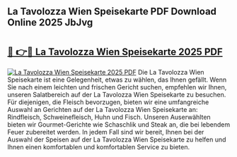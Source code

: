 ## La Tavolozza Wien Speisekarte PDF Download Online 2025 JbJvg

# <h2><a href="http://gcb4su.nevu.top/?p=La+Tavolozza+Wien+Speisekarte">🔗 👉🔴 La Tavolozza Wien Speisekarte 2025 PDF</a></h2>

[![La Tavolozza Wien Speisekarte 2025 PDF](https://i.imgur.com/dBaPXMq.png)](http://gcb4su.nevu.top/?p=La+Tavolozza+Wien+Speisekarte)
Die La Tavolozza Wien Speisekarte ist eine Gelegenheit, etwas zu wählen, das Ihnen gefällt. Wenn Sie nach einem leichten und frischen Gericht suchen, empfehlen wir Ihnen, unseren Salatbereich auf der La Tavolozza Wien Speisekarte zu besuchen. Für diejenigen, die Fleisch bevorzugen, bieten wir eine umfangreiche Auswahl an Gerichten auf der La Tavolozza Wien Speisekarte an: Rindfleisch, Schweinefleisch, Huhn und Fisch. Unseren Auserwählten bieten wir Gourmet-Gerichte wie Schaschlik und Steak an, die bei lebendem Feuer zubereitet werden. In jedem Fall sind wir bereit, Ihnen bei der Auswahl der Speisen auf der La Tavolozza Wien Speisekarte zu helfen und Ihnen einen komfortablen und komfortablen Service zu bieten.
